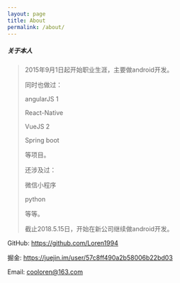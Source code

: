 ```yaml
---
layout: page
title: About
permalink: /about/
---
```


##### 关于本人

> 2015年9月1日起开始职业生涯，主要做android开发。
>
> 同时也做过：
>
> angularJS 1
>
> React-Native
>
> VueJS 2
>
> Spring boot
>
> 等项目。
>
> 还涉及过：
>
> 微信小程序
>
> python
>
> 等等。
>
> 截止2018.5.15日，开始在新公司继续做android开发。



GitHub: https://github.com/Loren1994

掘金: https://juejin.im/user/57c8ff490a2b58006b22bd03

Email: cooloren@163.com